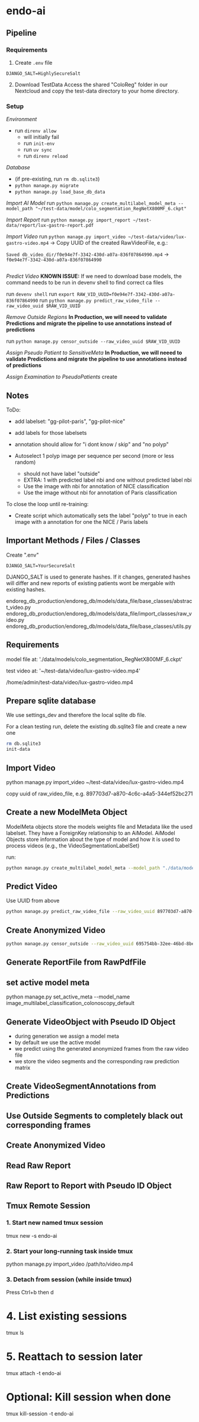 # endo-ai

## Pipeline

### Requirements

1. Create `.env` file

```env
DJANGO_SALT=HighlySecureSalt
```

2. Download TestData
   Access the shared "ColoReg" folder in our Nextcloud and copy the test-data directory to your home directory.

### Setup

_Environment_

- run `direnv allow`
  - will initially fail
  - run `init-env`
  - run `uv sync`
  - run `direnv reload`

_Database_

- (if pre-existing, run `rm db.sqlite3`)
- `python manage.py migrate`
- `python manage.py load_base_db_data`

_Import AI Model_
run `python manage.py create_multilabel_model_meta --model_path "~/test-data/model/colo_segmentation_RegNetX800MF_6.ckpt"`

_Import Report_
run `python manage.py import_report ~/test-data/report/lux-gastro-report.pdf`

_Import Video_
run `python manage.py import_video ~/test-data/video/lux-gastro-video.mp4`
-> Copy UUID of the created RawVideoFile, e.g.:

`Saved db_video_dir/f0e94e7f-3342-430d-a07a-836f07864990.mp4`
-> `f0e94e7f-3342-430d-a07a-836f07864990`

```zsh

```

_Predict Video_
**KNOWN ISSUE:**
If we need to download base models, the command needs to be run in devenv shell to find correct ca files

run `devenv shell`
run `export RAW_VID_UUID=f0e94e7f-3342-430d-a07a-836f07864990`
run `python manage.py predict_raw_video_file --raw_video_uuid $RAW_VID_UUID`

_Remove Outside Regions_
**In Production, we will neeed to validate Predictions and migrate the pipeline to use annotations instead of predictions**

run `python manage.py censor_outside --raw_video_uuid $RAW_VID_UUID`

_Assign Pseudo Patient to SensitiveMeta_
**In Production, we will neeed to validate Predictions and migrate the pipeline to use annotations instead of predictions**

_Assign Examination to PseudoPatients_
create

## Notes

ToDo:

- add labelset: "gg-pilot-paris", "gg-pilot-nice"
- add labels for those labelsets
- annotation should allow for "i dont know / skip" and "no polyp"

- Autoselect 1 polyp image per sequence per second (more or less random)
  - should not have label "outside"
  - EXTRA: 1 with predicted label nbi and one without predicted label nbi
  - Use the image with nbi for annotation of NICE classification
  - Use the image without nbi for annotation of Paris classification

To close the loop until re-training:

- Create script which automatically sets the label "polyp" to true in each \
  image with a annotation for one the NICE / Paris labels

## Important Methods / Files / Classes

Create ".env"

```env
DJANGO_SALT=YourSecureSalt
```

DJANGO_SALT is used to generate hashes.
If it changes, generated hashes will differ and new reports of existing patients wont be mergable with existing hashes.

endoreg_db_production/endoreg_db/models/data_file/base_classes/abstract_video.py
endoreg_db_production/endoreg_db/models/data_file/import_classes/raw_video.py
endoreg_db_production/endoreg_db/models/data_file/base_classes/utils.py

## Requirements

model file at: './data/models/colo_segmentation_RegNetX800MF_6.ckpt'

test video at: '~/test-data/video/lux-gastro-video.mp4'

/home/admin/test-data/video/lux-gastro-video.mp4

## Prepare sqlite database

We use settings_dev and therefore the local sqlite db file.

For a clean testing run, delete the existing db.sqlite3 file and create a new one

```zsh
rm db.sqlite3
init-data
```

## Import Video

python manage.py import_video ~/test-data/video/lux-gastro-video.mp4

copy uuid of raw_video_file, e.g.
897703d7-a870-4c6c-a4a5-344ef52bc271

## Create a new ModelMeta Object

ModelMeta objects store the models weights file and Metadata like the used labelset.
They have a ForeignKey relationship to an AiModel. AiModel Objects store information about the type of model and how it is used to process videos (e.g., the VideoSegmentationLabelSet)

run:

```zsh
python manage.py create_multilabel_model_meta --model_path "./data/models/colo_segmentation_RegNetX800MF_6.ckpt"
```

## Predict Video

Use UUID from above

```zsh
python manage.py predict_raw_video_file --raw_video_uuid 897703d7-a870-4c6c-a4a5-344ef52bc271

```

## Create Anonymized Video

```zsh
python manage.py censor_outside --raw_video_uuid 695754bb-32ee-46bd-8beb-8cc36760adc1

```

## Generate ReportFile from RawPdfFile

#####

## set active model meta

python manage.py set_active_meta --model_name image_multilabel_classification_colonoscopy_default

## Generate VideoObject with Pseudo ID Object

- during generation we assign a model meta
- by default we use the active model
- we predict using the generated anonymized frames from the raw video file
- we store the video segments and the corresponding raw prediction matrix

## Create VideoSegmentAnnotations from Predictions

## Use Outside Segments to completely black out corresponding frames

## Create Anonymized Video

## Read Raw Report

## Raw Report to Report with Pseudo ID Object

## Tmux Remote Session

### 1. Start new named tmux session

tmux new -s endo-ai

### 2. Start your long-running task inside tmux

python manage.py import_video /path/to/video.mp4

### 3. Detach from session (while inside tmux)

Press Ctrl+b then d

# 4. List existing sessions

tmux ls

# 5. Reattach to session later

tmux attach -t endo-ai

# Optional: Kill session when done

tmux kill-session -t endo-ai
